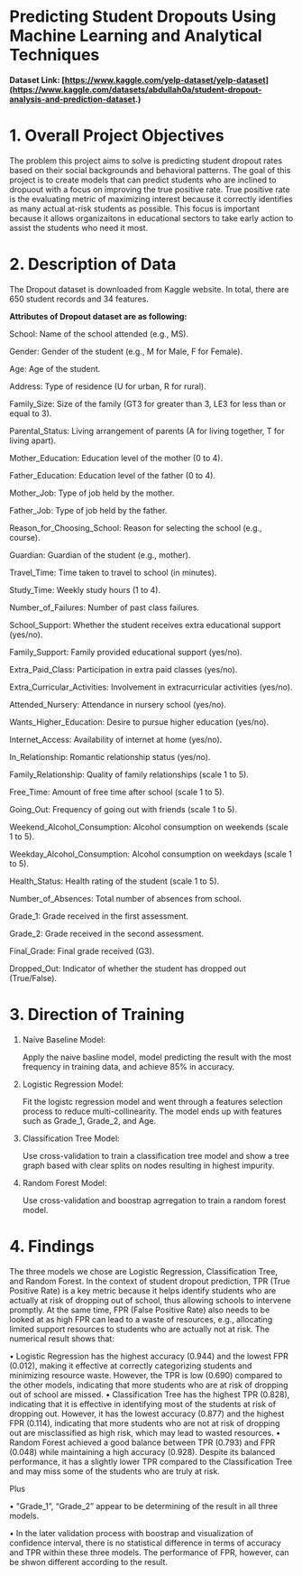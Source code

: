 # Predicting Student Dropouts Using Machine Learning and Analytical Techniques
**Dataset Link: [https://www.kaggle.com/yelp-dataset/yelp-dataset](https://www.kaggle.com/datasets/abdullah0a/student-dropout-analysis-and-prediction-dataset.)**
# 1. Overall Project Objectives
The problem this project aims to solve is predicting student dropout rates based on their social backgrounds and behavioral patterns. The goal of this project is to create models that can predict students who are inclined to dropuout with a focus on improving the true positive rate. True positive rate is the evaluating metric of maximizing interest because it correctly identifies as many actual at-risk students as possible. This focus is important because it allows organizaitons in educational sectors to take early action to assist the students who need it most.

# 2. Description of Data
The Dropout dataset is downloaded from Kaggle website. In total, there are 650 student records and 34 features. 

**Attributes of Dropout dataset are as following:**

School: Name of the school attended (e.g., MS).

Gender: Gender of the student (e.g., M for Male, F for Female).

Age: Age of the student.

Address: Type of residence (U for urban, R for rural).

Family_Size: Size of the family (GT3 for greater than 3, LE3 for less than or equal to 3).

Parental_Status: Living arrangement of parents (A for living together, T for living apart).

Mother_Education: Education level of the mother (0 to 4).

Father_Education: Education level of the father (0 to 4).

Mother_Job: Type of job held by the mother.

Father_Job: Type of job held by the father.

Reason_for_Choosing_School: Reason for selecting the school (e.g., course).

Guardian: Guardian of the student (e.g., mother).

Travel_Time: Time taken to travel to school (in minutes).

Study_Time: Weekly study hours (1 to 4).

Number_of_Failures: Number of past class failures.

School_Support: Whether the student receives extra educational support (yes/no).

Family_Support: Family provided educational support (yes/no).

Extra_Paid_Class: Participation in extra paid classes (yes/no).

Extra_Curricular_Activities: Involvement in extracurricular activities (yes/no).

Attended_Nursery: Attendance in nursery school (yes/no).

Wants_Higher_Education: Desire to pursue higher education (yes/no).

Internet_Access: Availability of internet at home (yes/no).

In_Relationship: Romantic relationship status (yes/no).

Family_Relationship: Quality of family relationships (scale 1 to 5).

Free_Time: Amount of free time after school (scale 1 to 5).

Going_Out: Frequency of going out with friends (scale 1 to 5).

Weekend_Alcohol_Consumption: Alcohol consumption on weekends (scale 1 to 5).

Weekday_Alcohol_Consumption: Alcohol consumption on weekdays (scale 1 to 5).

Health_Status: Health rating of the student (scale 1 to 5).

Number_of_Absences: Total number of absences from school.

Grade_1: Grade received in the first assessment.

Grade_2: Grade received in the second assessment.

Final_Grade: Final grade received (G3).

Dropped_Out: Indicator of whether the student has dropped out (True/False).

# 3. Direction of Training

1. Naive Baseline Model:
   
   Apply the naive basline model, model predicting the result with the most frequency in training data, and achieve 85% in accuracy.

2. Logistic Regression Model:

   Fit the logistc regression model and went through a features selection process to reduce multi-collinearity. The model ends up with features such as Grade_1, Grade_2, and Age. 

3. Classification Tree Model:

   Use cross-validation to train a classification tree model and show a tree graph based with clear splits on nodes resulting in highest impurity.

4. Random Forest Model:

   Use cross-validation and boostrap agrregation to train a random forest model. 

# 4. Findings

The three models we chose are Logistic Regression, Classification Tree, and Random Forest. In the context of student dropout prediction, TPR (True Positive Rate) is a key metric because it helps identify students who are actually at risk of dropping out of school, thus allowing schools to intervene promptly. At the same time, FPR (False Positive Rate)
also needs to be looked at as high FPR can lead to a waste of resources, e.g., allocating limited support resources to students who are actually not at risk. The numerical result shows that:

• Logistic Regression has the highest accuracy (0.944) and the lowest FPR (0.012), making it effective at correctly categorizing students and minimizing resource waste. However, the TPR is low (0.690) compared to the other models, indicating that more students who are at risk of dropping out of school are missed.
• Classification Tree has the highest TPR (0.828), indicating that it is effective in identifying most of the students at risk of dropping out. However, it has the lowest accuracy (0.877) and the highest FPR (0.114), indicating that more students who are not at risk of dropping out are misclassified as high risk, which may lead to wasted resources.
• Random Forest achieved a good balance between TPR (0.793) and FPR (0.048) while maintaining a high accuracy (0.928). Despite its balanced performance, it has a slightly lower TPR compared to the Classification Tree and may miss some of the students who are truly at risk.

Plus

• "Grade_1”, “Grade_2” appear to be determining of the result in all three models. 

• In the later validation process with boostrap and visualization of confidence interval, there is no statistical difference in terms of accuracy and TPR within these three models. The performance of FPR, however, can be shwon different according to the result. 



   
   

